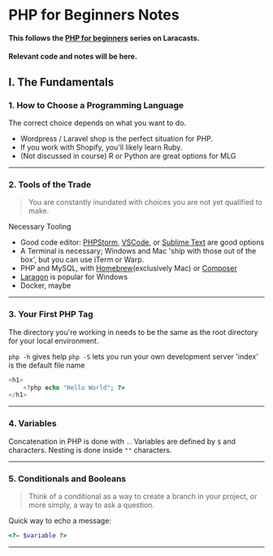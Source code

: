 # PHP for Beginners Notes

#### This follows the [PHP for beginners](https://laracasts.com/series/php-for-beginners-2023-edition/episodes/1) series on Laracasts.
#### Relevant code and notes will be here.

## I. The Fundamentals

### 1. How to Choose a Programming Language
The correct choice depends on what you want to do.
* Wordpress / Laravel shop is the perfect situation for PHP.
* If you work with Shopify, you'll likely learn Ruby.
* (Not discussed in course) R or Python are great options for MLG

----

### 2. Tools of the Trade
> You are constantly inundated with choices you are not yet qualified to make.

Necessary Tooling
* Good code editor: [PHPStorm](https://www.jetbrains.com/phpstorm/), [VSCode](https://code.visualstudio.com/), or [Sublime Text](https://www.sublimetext.com/) are good options
* A Terminal is necessary; Windows and Mac 'ship with those out of the box', but you can use iTerm or Warp.
* PHP and MySQL, with [Homebrew](https://brew.sh/)(exclusively Mac) or [Composer](https://getcomposer.org)
* [Laragon](https://laragon.org/) is popular for Windows
* Docker, maybe

----

### 3. Your First PHP Tag
The directory you're working in needs to be the same as the root directory for your local environment.

`php -h` gives help
`php -S` lets you run your own development server
'index' is the default file name

```php
<h1>
    <?php echo "Hello World"; ?>
</h1>
```

----

### 4. Variables
Concatenation in PHP is done with `.`.
Variables are defined by `$` and characters.
Nesting is done inside `""` characters.

----

### 5. Conditionals and Booleans
> Think of a conditional as a way to create a branch in your project, or more simply, a way to ask a question.

Quick way to echo a message:
```php
<?= $variable ?>
```

----

